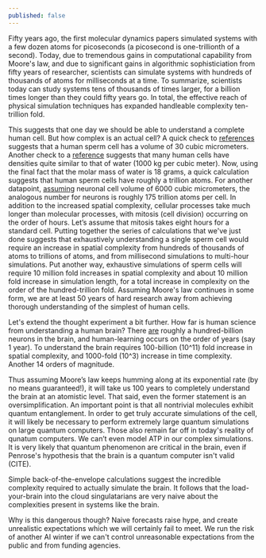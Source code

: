 ```yaml
---
published: false
---
```

Fifty years ago, the first molecular dynamics papers simulated systems with a few dozen atoms for picoseconds (a picosecond is one-trillionth of a second). Today, due to tremendous gains in computational capability from Moore's law, and due to significant gains in algorithmic sophisticiation from fifty years of researcher, scientists can simulate systems with hundreds of thousands of atoms for milliseconds at a time. To summarize, scientists today can study systems tens of thousands of times larger, for a billion times longer than they could fifty years go. In total, the effective reach of physical simulation techniques has expanded handleable complexity ten-trillion fold.

This suggests that one day we should be able to understand a complete human cell.
But how complex is an actual cell? A quick check to [references](http://book.bionumbers.org/how-big-is-a-human-cell/) suggests that a human sperm cell has a volume of 30 cubic micrometers. Another check to a [reference](http://book.bionumbers.org/what-is-the-density-of-cells/) suggests that many human cells have densities quite similar to that of water (1000 kg per cubic meter). Now, using the final fact that the molar mass of water is 18 grams, a quick calculation suggests that human sperm cells have roughly a trillion atoms. For another datapoint, [assuming](http://www.sciencedirect.com/science/article/pii/S1058674183710165) neuronal cell volume of 6000 cubic micrometers, the analogous number for neurons is roughly 175 trillion atoms per cell. In addition to the increased spatial complexity, cellular processes take much longer than molecular processes, with mitosis (cell division) occurring on the order of hours. Let’s assume that mitosis takes eight hours for a standard cell. Putting together the series of calculations that we've just done suggests that exhaustively understanding a single sperm cell would require an increase in spatial complexity from hundreds of thousands of atoms to trillions of atoms, and from millisecond simulations to multi-hour simulations. Put another way, exhaustive simulations of sperm cells will require 10 million fold increases in spatial complexity and about 10 million fold increase in simulation length, for a total increase in complexity on the order of the hundred-trillion fold. Assuming Moore's law continues in some form, we are at least 50 years of hard research away from achieving thorough understanding of the simplest of human cells.

Let's extend the thought experiment a bit further. How far is human science from understanding a human brain? There [are](http://www.ncbi.nlm.nih.gov/pmc/articles/PMC2776484/) roughly a hundred-billion neurons in the brain, and human-learning occurs on the order of years (say 1 year). To understand the brain requires  100-billion (10^11) fold increase in spatial complexity, and 1000-fold (10^3) increase in time complexity. Another 14 orders of magnitude.

Thus assuming Moore’s law keeps humming along at its exponential rate (by no means guaranteed!), it will take us 100 years to completely understand the brain at an atomistic level. That said, even the former statement is an oversimplification. An important point is that all nontrivial molecules exhibit quantum entanglement. In order to get truly accurate simulations of the cell, it will likely be necessary to perform extremely large quantum simulations on large quantum computers. Those also remain far off in today's reality of qunatum computers. We can’t even model ATP in our complex simulations.  It is very likely that quantum phenomenon are critical in the brain, even if Penrose's hypothesis that the brain is a quantum computer isn't valid (CITE). 

Simple back-of-the-envelope calculations suggest the incredible complexity required to actually simulate the brain. It follows that the load-your-brain into the cloud singulatarians are very naive about the complexities present in systems like the brain.

Why is this dangerous though? Naive forecasts raise hype, and create unrealistic expectations which we will certainly fail to meet. We run the risk of another AI winter if we can't control unreasonable expectations from the public and from funding agencies.
